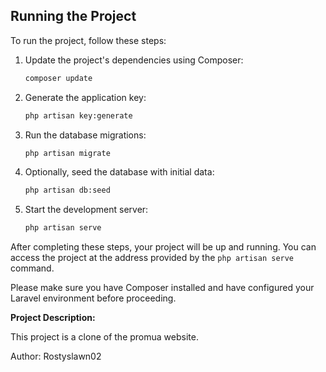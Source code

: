 ## Running the Project

To run the project, follow these steps:

1. Update the project's dependencies using Composer:

    ```bash
    composer update
    ```

2. Generate the application key:

    ```bash
    php artisan key:generate
    ```

3. Run the database migrations:

    ```bash
    php artisan migrate
    ```

4. Optionally, seed the database with initial data:

    ```bash
    php artisan db:seed
    ```

5. Start the development server:

    ```bash
    php artisan serve
    ```

After completing these steps, your project will be up and running. You can access the project at the address provided by the `php artisan serve` command.

Please make sure you have Composer installed and have configured your Laravel environment before proceeding.

**Project Description:**

This project is a clone of the promua website.

Author: Rostyslawn02
